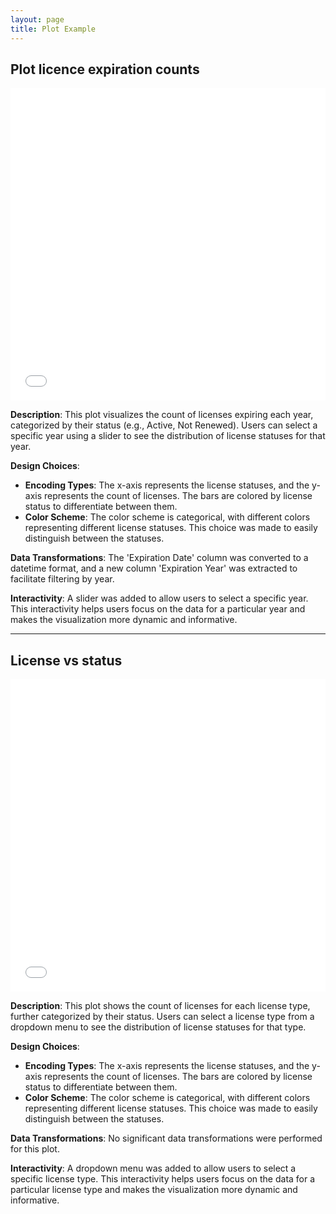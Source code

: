 ```yaml
---
layout: page
title: Plot Example
---
```


## Plot licence expiration counts

<iframe src="bar_plot.html" width="100%" height="500" frameborder="0"></iframe>

**Description**:
This plot visualizes the count of licenses expiring each year, categorized by their status (e.g., Active, Not Renewed). Users can select a specific year using a slider to see the distribution of license statuses for that year.

**Design Choices**:

- **Encoding Types**: The x-axis represents the license statuses, and the y-axis represents the count of licenses. The bars are colored by license status to differentiate between them.
- **Color Scheme**: The color scheme is categorical, with different colors representing different license statuses. This choice was made to easily distinguish between the statuses.

**Data Transformations**:
The 'Expiration Date' column was converted to a datetime format, and a new column 'Expiration Year' was extracted to facilitate filtering by year.

**Interactivity**:
A slider was added to allow users to select a specific year. This interactivity helps users focus on the data for a particular year and makes the visualization more dynamic and informative.

---

## License vs status

<iframe src="licenseVsStatus.html" width="100%" height="500" frameborder="0"></iframe>

**Description**:
This plot shows the count of licenses for each license type, further categorized by their status. Users can select a license type from a dropdown menu to see the distribution of license statuses for that type.

**Design Choices**:

- **Encoding Types**: The x-axis represents the license statuses, and the y-axis represents the count of licenses. The bars are colored by license status to differentiate between them.
- **Color Scheme**: The color scheme is categorical, with different colors representing different license statuses. This choice was made to easily distinguish between the statuses.

**Data Transformations**:
No significant data transformations were performed for this plot.

**Interactivity**:
A dropdown menu was added to allow users to select a specific license type. This interactivity helps users focus on the data for a particular license type and makes the visualization more dynamic and informative.
